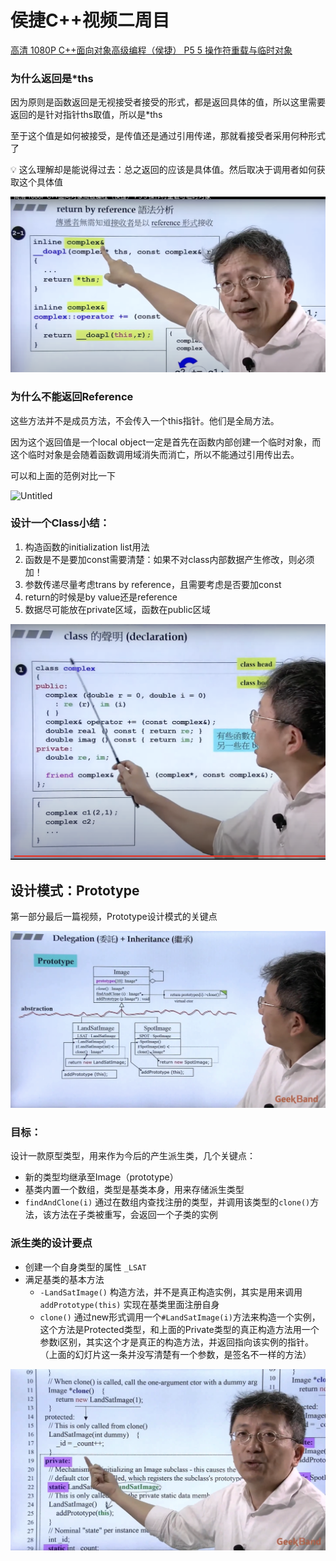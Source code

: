 # 侯捷C++视频二周目

[高清 1080P C++面向对象高级编程（侯捷） P5 5 操作符重载与临时对象](https://www.youtube.com/watch?v=dLJOM3pceNM&t=686s)

### 为什么返回是*ths

因为原则是函数返回是无视接受者接受的形式，都是返回具体的值，所以这里需要返回的是针对指针ths取值，所以是*ths

至于这个值是如何被接受，是传值还是通过引用传递，那就看接受者采用何种形式了

<aside>
💡 这么理解却是能说得过去：总之返回的应该是具体值。然后取决于调用者如何获取这个具体值

</aside>

![Untitled](%E4%BE%AF%E6%8D%B7C++%E8%A7%86%E9%A2%91%E4%BA%8C%E5%91%A8%E7%9B%AE%203ae96d4e44d641fc9c25d8a0ebee4884/Untitled.png)

### 为什么不能返回Reference

这些方法并不是成员方法，不会传入一个this指针。他们是全局方法。

因为这个返回值是一个local object一定是首先在函数内部创建一个临时对象，而这个临时对象是会随着函数调用域消失而消亡，所以不能通过引用传出去。

可以和上面的范例对比一下

![Untitled](%E4%BE%AF%E6%8D%B7C++%E8%A7%86%E9%A2%91%E4%BA%8C%E5%91%A8%E7%9B%AE%203ae96d4e44d641fc9c25d8a0ebee4884/Untitled%201.png)

### 设计一个Class小结：

1. 构造函数的initialization list用法
2. 函数是不是要加const需要清楚：如果不对class内部数据产生修改，则必须加！
3. 参数传递尽量考虑trans by reference，且需要考虑是否要加const
4. return的时候是by value还是reference
5. 数据尽可能放在private区域，函数在public区域

![Untitled](%E4%BE%AF%E6%8D%B7C++%E8%A7%86%E9%A2%91%E4%BA%8C%E5%91%A8%E7%9B%AE%203ae96d4e44d641fc9c25d8a0ebee4884/Untitled%202.png)

## 设计模式：Prototype

第一部分最后一篇视频，Prototype设计模式的关键点

![Untitled](%E4%BE%AF%E6%8D%B7C++%E8%A7%86%E9%A2%91%E4%BA%8C%E5%91%A8%E7%9B%AE%203ae96d4e44d641fc9c25d8a0ebee4884/Untitled%203.png)

### 目标：

设计一款原型类型，用来作为今后的产生派生类，几个关键点：

- 新的类型均继承至Image（prototype）
- 基类内置一个数组，类型是基类本身，用来存储派生类型
- `findAndClone(i)` 通过在数组内查找注册的类型，并调用该类型的`clone()`方法，该方法在子类被重写，会返回一个子类的实例

### 派生类的设计要点

- 创建一个自身类型的属性  `_LSAT`
- 满足基类的基本方法
    - `-LandSatImage()` 构造方法，并不是真正构造实例，其实是用来调用 `addPrototype(this)` 实现在基类里面注册自身
    - `clone()` 通过new形式调用一个`#LandSatImage(i)`方法来构造一个实例，这个方法是Protected类型，和上面的Private类型的真正构造方法用一个参数i区别，其实这个才是真正的构造方法，并返回指向该实例的指针。（上面的幻灯片这一条并没写清楚有一个参数，是签名不一样的方法）

![Untitled](%E4%BE%AF%E6%8D%B7C++%E8%A7%86%E9%A2%91%E4%BA%8C%E5%91%A8%E7%9B%AE%203ae96d4e44d641fc9c25d8a0ebee4884/Untitled%204.png)